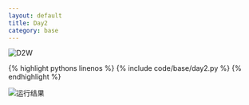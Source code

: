 ```yaml
---
layout: default
title: Day2
category: base
---
```


![D2W](https://raw.gitmirror.com/102300671/image/main/pydevbase/base/D2W.jpg)

{% highlight pythons linenos %}
{% include code/base/day2.py %}
{% endhighlight %}

![运行结果](https://raw.gitmirror.com/102300671/image/main/pydevbase/base/D2A.jpg)
